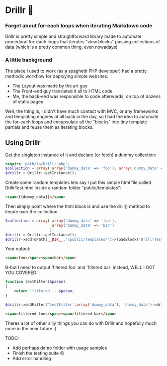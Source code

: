 Drillr :nut_and_bolt:
====

### Forget about for-each loops when iterating Markdown code

Drillr is pretty simple and straightforward library made to automate procedural for-each loops that iterates "view blocks" passing collections of data
(which is a pretty common thing, even nowadays)

### A little background  

The place I used to work (as a spaghetti PHP developer) had a pretty methodic workflow for deploying simple websites:
 * The Layout was made by the art guy
 * The Front-end guy translated it all to HTML code
 * Me, the back-end was responsible to code afterwards, on top of dozens of static pages

Well, the thing is, I didn't have much contact with MVC, or any frameworks and templating engines at all back in the day, so I had the idea to automate the for-each loops
and encapsulate all the "blocks" into tiny template partials and reuse them as iterating blocks.

Using Drillr
----------

Get the singleton instance of it and declare (or fetch) a dummy collection:
```php
require 'path/to/Drillr.php';
$collection = array( array('dummy_data' => 'foo'), array('dummy_data' => 'bar') );
$drillr = Drillr::getInstance();
```

Create some random templates lets say I put this simple html file called DrillrTest.html inside a random folder "public/templates":
```html
<span>{{dummy_data}}</span>
```

Then simply point where the html block is and use the drill() method to iterate over the collection  
```php
$collection = array( array('dummy_data' => 'foo'), 
					 array('dummy_data' => 'bar') 
					);
$drillr = Drillr::getInstance();
$drillr->addToPath(__DIR__.'/public/templates/')->loadBlock('DrillrTest.html')->drill($collection);
```

Your output:
```html
<span>foo</span><span>bar</span>
```

B-but I need to output 'filtered foo' and 'filtered bar' instead, WELL I GOT YOU COVERED:
```php
function testFilter($param)
{
    return 'filtered '. $param;
}

$drillr->addFilter('testFilter',array('dummy_data'), 'dummy_data')->drill($collection);
```

```html
<span>filtered foo</span><span>filtered bar</span>
```

Theres a lot of other silly things you can do with Drillr and hopefully much more in the near future :)

TODO:
 * Add perhaps demo folder with usage samples
 * Finish the testing suite :stuck_out_tongue_closed_eyes:
 * Add error handling

